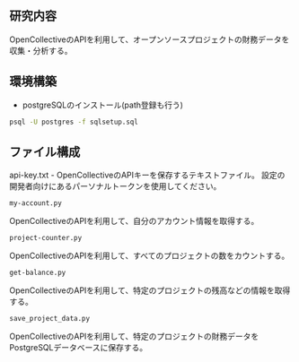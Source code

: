 ## 研究内容

OpenCollectiveのAPIを利用して、オープンソースプロジェクトの財務データを収集・分析する。

## 環境構築

* postgreSQLのインストール(path登録も行う)

```bash
psql -U postgres -f sqlsetup.sql
```

## ファイル構成

api-key.txt - OpenCollectiveのAPIキーを保存するテキストファイル。
設定の開発者向けにあるパーソナルトークンを使用してください。

`my-account.py`

OpenCollectiveのAPIを利用して、自分のアカウント情報を取得する。

`project-counter.py`

OpenCollectiveのAPIを利用して、すべてのプロジェクトの数をカウントする。

`get-balance.py`

OpenCollectiveのAPIを利用して、特定のプロジェクトの残高などの情報を取得する。

`save_project_data.py`

OpenCollectiveのAPIを利用して、特定のプロジェクトの財務データをPostgreSQLデータベースに保存する。
